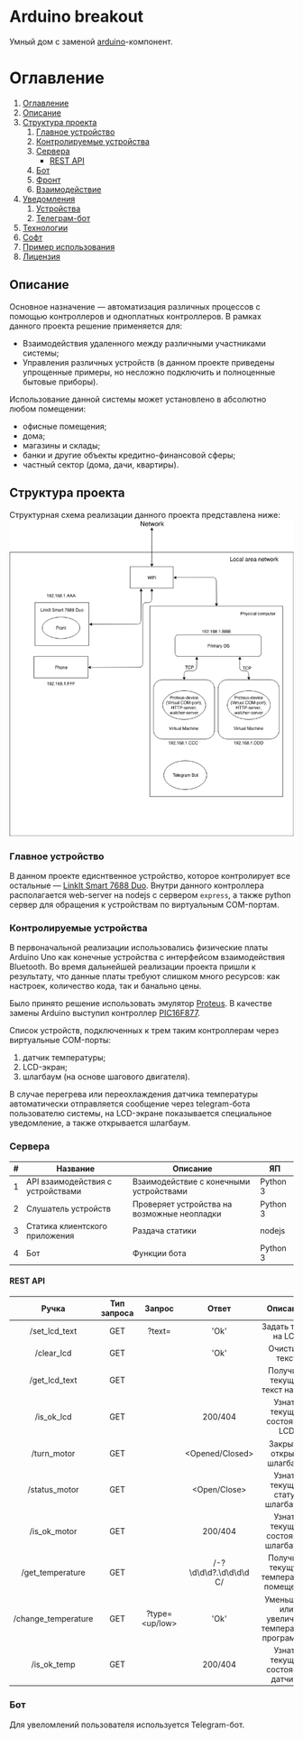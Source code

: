 # Arduino breakout

Умный дом с заменой [arduino](https://www.arduino.cc/index.php)-компонент.

# Оглавление

1. [Оглавление](#оглавление)
1. [Описание](#описание)
1. [Структура проекта](#структура-проекта)
   1. [Главное устройство](#главное-устройство)
   1. [Контролируемые устройства](#контролируемые-устройства)
   1. [Сервера](#сервера)
        * [REST API](#rest-api)
   1. [Бот](#бот)
   1. [Фронт](#фронт)
   1. [Взаимодействие](#взаимодействие)
1. [Уведомления](#уведомления)
   1. [Устройства](#уведомления-устройства)
   1. [Телеграм-бот](#уведомления-телеграм-бот)
1. [Технологии](#технологии)
1. [Софт](#софт)
1. [Пример использования](#пример-использования)
1. [Лицензия](#лицензия)

## Описание

Основное назначение –– автоматизация различных процессов с помощью контроллеров и одноплатных контроллеров. В рамках данного проекта решение применяется для:

* Взаимодействия удаленного между различными участниками системы;
* Управления различных устройств (в данном проекте приведены упрощенные примеры, но несложно подключить и полноценные бытовые приборы).  

Использование данной системы может установлено в абсолютно любом помещении:
* офисные помещения;
* дома;
* магазины и склады;
* банки и другие объекты кредитно-финансовой сферы;
* частный сектор (дома, дачи, квартиры).

## Структура проекта

Структурная схема реализации данного проекта представлена ниже:
![Функциональная схема](/static/functional_scheme.png)  

### Главное устройство

В данном проекте едиснтвенное устройство, которое контролирует все остальные –– [LinkIt Smart 7688 Duo](http://wiki.seeedstudio.com/LinkIt_Smart_7688_Duo/). Внутри данного контроллера располагается web-server на nodejs с сервером `express`, а также python сервер для обращения к устройствам по виртуальным COM-портам. 
 
### Контролируемые устройства

В первоначальной реализации использовались физические платы Arduino Uno как конечные устройства с интерфейсом взаимодействия Bluetooth. Во время дальнейшей реализации проекта пришли к результату, что данные платы требуют слишком много ресурсов: как настроек, количество кода, так и банально цены. 

Было принято решение использовать эмулятор [Proteus](https://ru.wikipedia.org/wiki/Proteus_(система_автоматизированного_проектирования)). В качестве замены Arduino выступил контроллер [PIC16F877](http://radio-hobby.org/uploads/datasheets/pic/pic16f873-pic16f877.pdf).

Список устройств, подключенных к трем таким контроллерам через виртуальные COM-порты:
1. датчик температуры;
1. LCD-экран;
1. шлагбаум (на основе шагового двигателя).

В случае перегрева или переохлаждения датчика температуры автоматически отправляется сообщение через telegram-бота пользователю системы, на LCD-экране показывается специальное уведомление, а также открывается шлагбаум.

### Сервера

| # 	| Название                          	| Описание                                    	| ЯП       	|
|---	|-----------------------------------	|---------------------------------------------	|----------	|
| 1 	| API взаимодействия с устройствами 	| Взаимодействие с конечными устройствами     	| Python 3 	|
| 2 	| Слушатель устройств               	| Проверяет устройства на возможные неопладки 	| Python 3 	|
| 3 	| Статика клиентского приложения    	| Раздача статики                             	| nodejs   	|
| 4 	| Бот                               	| Функции бота                                	| Python 3 	|

#### REST API

|        Ручка        	| Тип запроса 	|     Запрос     	|          Ответ         	|                    Описание                    	|
|:-------------------:	|:-----------:	|:--------------:	|:----------------------:	|:----------------------------------------------:	|
|    /set_lcd_text    	|     GET     	| ?text=<string> 	|          'Ok'          	|               Задать текст на LCD              	|
|      /clear_lcd     	|     GET     	|                	|          'Ok'          	|                 Очистить текст                 	|
|    /get_lcd_text    	|     GET     	|                	|        <string>        	|          Получить текущий текст на LCD         	|
|      /is_ok_lcd     	|     GET     	|                	|         200/404        	|          Узнать текущее состояние LCD          	|
|     /turn_motor     	|     GET     	|                	|     <Opened/Closed>    	|            Закрыть/открыть шлагбаум            	|
|    /status_motor    	|     GET     	|                	|      <Open/Close>      	|         Узнать текущий статус шлагбаума        	|
|     /is_ok_motor    	|     GET     	|                	|         200/404        	|       Узнать текущее состояние шлагбаума       	|
|   /get_temperature  	|     GET     	|                	| /-?\d\d\d?.\d\d\d\d C/ 	|     Получить текущую температуру помещения     	|
| /change_temperature 	|     GET     	| ?type=<up/low> 	|          'Ok'          	| Уменьшить или увеличить температуру программно 	|
|     /is_ok_temp     	|     GET     	|                	|         200/404        	|        Узнать текущее состояние датчика        	|

### Бот

Для увеломлений пользователя используется Telegram-бот.
